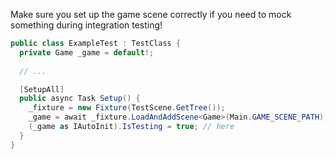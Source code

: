Make sure you set up the game scene correctly if you need to mock something during integration testing!
```cs
public class ExampleTest : TestClass {
  private Game _game = default!;
  
  // ...

  [SetupAll]
  public async Task Setup() {
    _fixture = new Fixture(TestScene.GetTree());
    _game = await _fixture.LoadAndAddScene<Game>(Main.GAME_SCENE_PATH);
    (_game as IAutoInit).IsTesting = true; // here
  }
}
```
